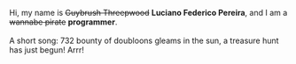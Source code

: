 Hi, my name is ~~Guybrush Threepwood~~ **Luciano Federico Pereira**, and I am a ~~wannabe pirate~~ **programmer**.<br><br>A short song: 732 bounty of doubloons gleams in the sun, a treasure hunt has just begun! Arrr!
